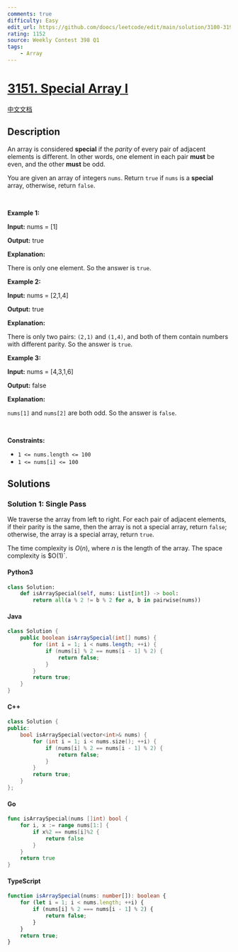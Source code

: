 ```yaml
---
comments: true
difficulty: Easy
edit_url: https://github.com/doocs/leetcode/edit/main/solution/3100-3199/3151.Special%20Array%20I/README_EN.md
rating: 1152
source: Weekly Contest 398 Q1
tags:
    - Array
---
```


<!-- problem:start -->

# [3151. Special Array I](https://leetcode.com/problems/special-array-i)

[中文文档](/solution/3100-3199/3151.Special%20Array%20I/README.md)

## Description

<!-- description:start -->

<p>An array is considered <strong>special</strong> if the <em>parity</em> of every pair of adjacent elements is different. In other words, one element in each pair <strong>must</strong> be even, and the other <strong>must</strong> be odd.</p>

<p>You are given an array of integers <code>nums</code>. Return <code>true</code> if <code>nums</code> is a <strong>special</strong> array, otherwise, return <code>false</code>.</p>

<p>&nbsp;</p>
<p><strong class="example">Example 1:</strong></p>

<div class="example-block">
<p><strong>Input:</strong> <span class="example-io">nums = [1]</span></p>

<p><strong>Output:</strong> <span class="example-io">true</span></p>

<p><strong>Explanation:</strong></p>

<p>There is only one element. So the answer is <code>true</code>.</p>
</div>

<p><strong class="example">Example 2:</strong></p>

<div class="example-block">
<p><strong>Input:</strong> <span class="example-io">nums = [2,1,4]</span></p>

<p><strong>Output:</strong> <span class="example-io">true</span></p>

<p><strong>Explanation:</strong></p>

<p>There is only two pairs: <code>(2,1)</code> and <code>(1,4)</code>, and both of them contain numbers with different parity. So the answer is <code>true</code>.</p>
</div>

<p><strong class="example">Example 3:</strong></p>

<div class="example-block">
<p><strong>Input:</strong> <span class="example-io">nums = [4,3,1,6]</span></p>

<p><strong>Output:</strong> <span class="example-io">false</span></p>

<p><strong>Explanation:</strong></p>

<p><code>nums[1]</code> and <code>nums[2]</code> are both odd. So the answer is <code>false</code>.</p>
</div>

<p>&nbsp;</p>
<p><strong>Constraints:</strong></p>

<ul>
	<li><code>1 &lt;= nums.length &lt;= 100</code></li>
	<li><code>1 &lt;= nums[i] &lt;= 100</code></li>
</ul>

<!-- description:end -->

## Solutions

<!-- solution:start -->

### Solution 1: Single Pass

We traverse the array from left to right. For each pair of adjacent elements, if their parity is the same, then the array is not a special array, return `false`; otherwise, the array is a special array, return `true`.

The time complexity is $O(n)$, where $n$ is the length of the array. The space complexity is $O(1)`.

<!-- tabs:start -->

#### Python3

```python
class Solution:
    def isArraySpecial(self, nums: List[int]) -> bool:
        return all(a % 2 != b % 2 for a, b in pairwise(nums))
```

#### Java

```java
class Solution {
    public boolean isArraySpecial(int[] nums) {
        for (int i = 1; i < nums.length; ++i) {
            if (nums[i] % 2 == nums[i - 1] % 2) {
                return false;
            }
        }
        return true;
    }
}
```

#### C++

```cpp
class Solution {
public:
    bool isArraySpecial(vector<int>& nums) {
        for (int i = 1; i < nums.size(); ++i) {
            if (nums[i] % 2 == nums[i - 1] % 2) {
                return false;
            }
        }
        return true;
    }
};
```

#### Go

```go
func isArraySpecial(nums []int) bool {
	for i, x := range nums[1:] {
		if x%2 == nums[i]%2 {
			return false
		}
	}
	return true
}
```

#### TypeScript

```ts
function isArraySpecial(nums: number[]): boolean {
    for (let i = 1; i < nums.length; ++i) {
        if (nums[i] % 2 === nums[i - 1] % 2) {
            return false;
        }
    }
    return true;
}
```

<!-- tabs:end -->

<!-- solution:end -->

<!-- problem:end -->
